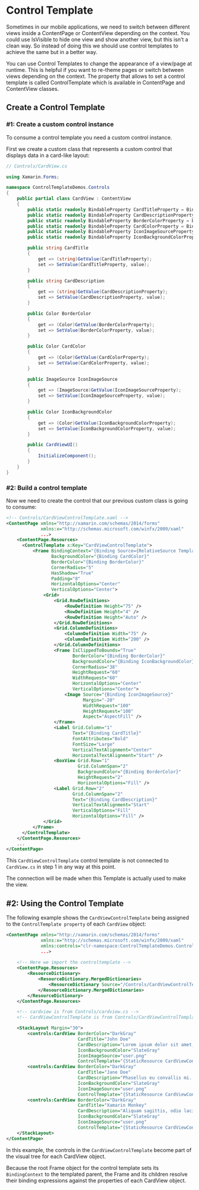 # Control Template

Sometimes in our mobile applications, we need to switch between different views inside a ContentPage or ContentView depending on the context. You could use IsVisible to hide one view and show another view, but this isn’t a clean way. So instead of doing this we should use control templates to achieve the same but in a better way.

You can use Control Templates to change the appearance of a view/page at runtime. This is helpful if you want to re-theme pages or switch between views depending on the context. The property that allows to set a control template is called ControlTemplate which is available in ContentPage and ContentView classes.

## Create a Control Template

### #1: Create a custom control instance

To consume a control template you need a custom control instance.

First we create a custom class that represents a custom control that displays data in a card-like layout:

```c#
// Controls/CardView.cs

using Xamarin.Forms;

namespace ControlTemplateDemos.Controls
{
    public partial class CardView : ContentView
    {
        public static readonly BindableProperty CardTitleProperty = BindableProperty.Create(nameof(CardTitle), typeof(string), typeof(CardViewUI), string.Empty);
        public static readonly BindableProperty CardDescriptionProperty = BindableProperty.Create(nameof(CardDescription), typeof(string), typeof(CardViewUI), string.Empty);
        public static readonly BindableProperty BorderColorProperty = BindableProperty.Create(nameof(BorderColor), typeof(Color), typeof(CardViewUI), Color.DarkGray);
        public static readonly BindableProperty CardColorProperty = BindableProperty.Create(nameof(CardColor), typeof(Color), typeof(CardViewUI), Color.White);
        public static readonly BindableProperty IconImageSourceProperty = BindableProperty.Create(nameof(IconImageSource), typeof(ImageSource), typeof(CardViewUI), default(ImageSource));
        public static readonly BindableProperty IconBackgroundColorProperty = BindableProperty.Create(nameof(IconBackgroundColor), typeof(Color), typeof(CardViewUI), Color.LightGray);

        public string CardTitle
        {
            get => (string)GetValue(CardTitleProperty);
            set => SetValue(CardTitleProperty, value);
        }

        public string CardDescription
        {
            get => (string)GetValue(CardDescriptionProperty);
            set => SetValue(CardDescriptionProperty, value);
        }

        public Color BorderColor
        {
            get => (Color)GetValue(BorderColorProperty);
            set => SetValue(BorderColorProperty, value);
        }

        public Color CardColor
        {
            get => (Color)GetValue(CardColorProperty);
            set => SetValue(CardColorProperty, value);
        }

        public ImageSource IconImageSource
        {
            get => (ImageSource)GetValue(IconImageSourceProperty);
            set => SetValue(IconImageSourceProperty, value);
        }

        public Color IconBackgroundColor
        {
            get => (Color)GetValue(IconBackgroundColorProperty);
            set => SetValue(IconBackgroundColorProperty, value);
        }

        public CardViewUI()
        {
            InitializeComponent();
        }
    }
}
```

### #2: Build a control template

Now we need to create the control that our previous custom class is going to consume:

```xml
<!-- Controls/CardViewControlTemplate.xaml -->
<ContentPage xmlns="http://xamarin.com/schemas/2014/forms"
             xmlns:x="http://schemas.microsoft.com/winfx/2009/xaml"
             ...>
    <ContentPage.Resources>
      <ControlTemplate x:Key="CardViewControlTemplate">
          <Frame BindingContext="{Binding Source={RelativeSource TemplatedParent}}"
                 BackgroundColor="{Binding CardColor}"
                 BorderColor="{Binding BorderColor}"
                 CornerRadius="5"
                 HasShadow="True"
                 Padding="8"
                 HorizontalOptions="Center"
                 VerticalOptions="Center">
              <Grid>
                  <Grid.RowDefinitions>
                      <RowDefinition Height="75" />
                      <RowDefinition Height="4" />
                      <RowDefinition Height="Auto" />
                  </Grid.RowDefinitions>
                  <Grid.ColumnDefinitions>
                      <ColumnDefinition Width="75" />
                      <ColumnDefinition Width="200" />
                  </Grid.ColumnDefinitions>
                  <Frame IsClippedToBounds="True"
                         BorderColor="{Binding BorderColor}"
                         BackgroundColor="{Binding IconBackgroundColor}"
                         CornerRadius="38"
                         HeightRequest="60"
                         WidthRequest="60"
                         HorizontalOptions="Center"
                         VerticalOptions="Center">
                      <Image Source="{Binding IconImageSource}"
                             Margin="-20"
                             WidthRequest="100"
                             HeightRequest="100"
                             Aspect="AspectFill" />
                  </Frame>
                  <Label Grid.Column="1"
                         Text="{Binding CardTitle}"
                         FontAttributes="Bold"
                         FontSize="Large"
                         VerticalTextAlignment="Center"
                         HorizontalTextAlignment="Start" />
                  <BoxView Grid.Row="1"
                           Grid.ColumnSpan="2"
                           BackgroundColor="{Binding BorderColor}"
                           HeightRequest="2"
                           HorizontalOptions="Fill" />
                  <Label Grid.Row="2"
                         Grid.ColumnSpan="2"
                         Text="{Binding CardDescription}"
                         VerticalTextAlignment="Start"
                         VerticalOptions="Fill"
                         HorizontalOptions="Fill" />
              </Grid>
          </Frame>
      </ControlTemplate>
    </ContentPage.Resources>
    ...
</ContentPage>

```

This `CardViewControlTemplate` control template is not connected to `CardView.cs` in step 1 in any way at this point. 

The connection will be made when this Template is actually used to make the view.

## #2: Using the Control Template


The following example shows the `CardViewControlTemplate` being assigned to the `ControlTemplate property` of each `CardView` object:

```xml
<ContentPage xmlns="http://xamarin.com/schemas/2014/forms"
             xmlns:x="http://schemas.microsoft.com/winfx/2009/xaml"
             xmlns:controls="clr-namespace:ControlTemplateDemos.Controls"
             ...>
             
    <!-- Here we import the controltemplate -->
    <ContentPage.Resources>
        <ResourceDictionary>
            <ResourceDictionary.MergedDictionaries>
                <ResourceDictionary Source="/Controls/CardViewControlTemplate.xaml" /> 
            </ResourceDictionary.MergedDictionaries>
        </ResourceDictionary>
    </ContentPage.Resources>

    <!-- cardview is from Controls/cardview.cs -->
    <!-- CardViewControlTemplate is from Controls/CardViewControlTemplate.xaml -->

    <StackLayout Margin="30">
        <controls:CardView BorderColor="DarkGray"
                           CardTitle="John Doe"
                           CardDescription="Lorem ipsum dolor sit amet, consectetur adipiscing elit. Nulla elit dolor, convallis non interdum."
                           IconBackgroundColor="SlateGray"
                           IconImageSource="user.png"
                           ControlTemplate="{StaticResource CardViewControlTemplate}" />
        <controls:CardView BorderColor="DarkGray"
                           CardTitle="Jane Doe"
                           CardDescription="Phasellus eu convallis mi. In tempus augue eu dignissim fermentum. Morbi ut lacus vitae eros lacinia."
                           IconBackgroundColor="SlateGray"
                           IconImageSource="user.png"
                           ControlTemplate="{StaticResource CardViewControlTemplate}" />
        <controls:CardView BorderColor="DarkGray"
                           CardTitle="Xamarin Monkey"
                           CardDescription="Aliquam sagittis, odio lacinia fermentum dictum, mi erat scelerisque erat, quis aliquet arcu."
                           IconBackgroundColor="SlateGray"
                           IconImageSource="user.png"
                           ControlTemplate="{StaticResource CardViewControlTemplate}" />
    </StackLayout>
</ContentPage>
```

In this example, the controls in the `CardViewControlTemplate` become part of the visual tree for each CardView object. 

Because the root Frame object for the control template sets its `BindingContext` to the templated parent, the Frame and its children resolve their binding expressions against the properties of each CardView object.
